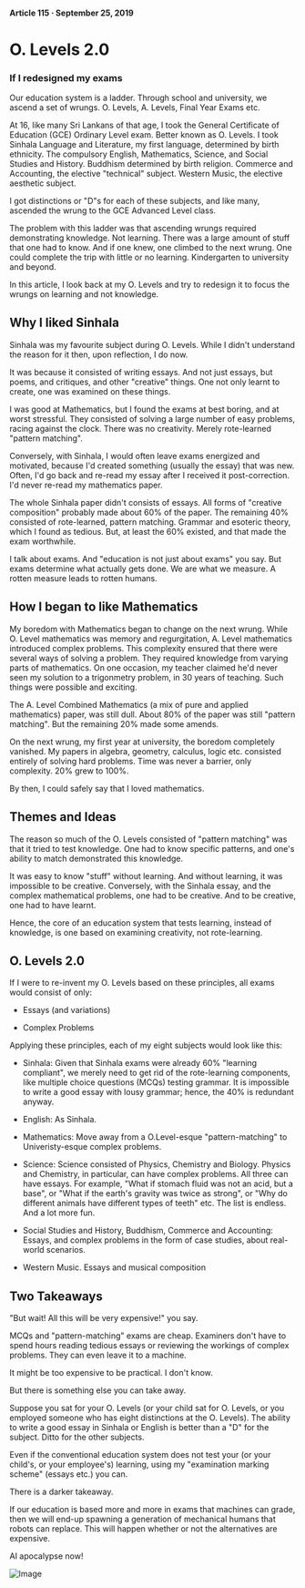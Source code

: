 #### Article 115 · September 25, 2019

# O. Levels 2.0

### If I redesigned my exams

Our education system is a ladder. Through school and university, we ascend a set of wrungs. O. Levels, A. Levels, Final Year Exams etc.

At 16, like many Sri Lankans of that age, I took the General Certificate of Education (GCE) Ordinary Level exam. Better known as O. Levels. I took Sinhala Language and Literature, my first language, determined by birth ethnicity. The compulsory English, Mathematics, Science, and Social Studies and History. Buddhism determined by birth religion. Commerce and Accounting, the elective "technical" subject. Western Music, the elective aesthetic subject.

I got distinctions or "D"s for each of these subjects, and like many, ascended the wrung to the GCE Advanced Level class.

The problem with this ladder was that ascending wrungs required demonstrating knowledge. Not learning. There was a large amount of stuff that one had to know. And if one knew, one climbed to the next wrung. One could complete the trip with little or no learning. Kindergarten to university and beyond.

In this article, I look back at my O. Levels and try to redesign it to focus the wrungs on learning and not knowledge.

## Why I liked Sinhala

Sinhala was my favourite subject during O. Levels. While I didn't understand the reason for it then, upon reflection, I do now.

It was because it consisted of writing essays. And not just essays, but poems, and critiques, and other "creative" things. One not only learnt to create, one was examined on these things.

I was good at Mathematics, but I found the exams at best boring, and at worst stressful. They consisted of solving a large number of easy problems, racing against the clock. There was no creativity. Merely rote-learned "pattern matching".

Conversely, with Sinhala, I would often leave exams energized and motivated, because I'd created something (usually the essay) that was new. Often, I'd go back and re-read my essay after I received it post-correction. I'd never re-read my mathematics paper.

The whole Sinhala paper didn't consists of essays. All forms of "creative composition" probably made about 60% of the paper. The remaining 40% consisted of rote-learned, pattern matching. Grammar and esoteric theory, which I found as tedious. But, at least the 60% existed, and that made the exam worthwhile.

I talk about exams. And "education is not just about exams" you say. But exams determine what actually gets done. We are what we measure. A rotten measure leads to rotten humans.

## How I began to like Mathematics

My boredom with Mathematics began to change on the next wrung. While O. Level mathematics was memory and regurgitation, A. Level mathematics introduced complex problems. This complexity ensured that there were several ways of solving a problem. They required knowledge from varying parts of mathematics. On one occasion, my teacher claimed he'd never seen my solution to a trigonmetry problem, in 30 years of teaching. Such things were possible and exciting.

The A. Level Combined Mathematics (a mix of pure and applied mathematics) paper, was still dull. About 80% of the paper was still "pattern matching". But the remaining 20% made some amends.

On the next wrung, my first year at university, the boredom completely vanished. My papers in algebra, geometry, calculus, logic etc. consisted entirely of solving hard problems. Time was never a barrier, only complexity. 20% grew to 100%.

By then, I could safely say that I loved mathematics.

## Themes and Ideas

The reason so much of the O. Levels consisted of "pattern matching" was that it tried to test knowledge. One had to know specific patterns, and one's ability to match demonstrated this knowledge.

It was easy to know "stuff" without learning. And without learning, it was impossible to be creative. Conversely, with the Sinhala essay, and the complex mathematical problems, one had to be creative. And to be creative, one had to have learnt.

Hence, the core of an education system that tests learning, instead of knowledge, is one based on examining creativity, not rote-learning.

## O. Levels 2.0

If I were to re-invent my O. Levels based on these principles, all exams would consist of only:

* Essays (and variations)

* Complex Problems

Applying these principles, each of my eight subjects would look like this:

* Sinhala: Given that Sinhala exams were already 60% "learning compliant", we merely need to get rid of the rote-learning components, like multiple choice questions (MCQs) testing grammar. It is impossible to write a good essay with lousy grammar; hence, the 40% is redundant anyway.

* English: As Sinhala.

* Mathematics: Move away from a O.Level-esque "pattern-matching" to Univeristy-esque complex problems.

* Science: Science consisted of Physics, Chemistry and Biology. Physics and Chemistry, in particular, can have complex problems. All three can have essays. For example, "What if stomach fluid was not an acid, but a base", or "What if the earth's gravity was twice as strong", or "Why do different animals have different types of teeth" etc. The list is endless. And a lot more fun.

* Social Studies and History, Buddhism, Commerce and Accounting: Essays, and complex problems in the form of case studies, about real-world scenarios.

* Western Music. Essays and musical composition

## Two Takeaways

"But wait! All this will be very expensive!" you say.

MCQs and "pattern-matching" exams are cheap. Examiners don't have to spend hours reading tedious essays or reviewing the workings of complex problems. They can even leave it to a machine.

It might be too expensive to be practical. I don't know.

But there is something else you can take away.

Suppose you sat for your O. Levels (or your child sat for O. Levels, or you employed someone who has eight distinctions at the O. Levels). The ability to write a good essay in Sinhala or English is better than a "D" for the subject. Ditto for the other subjects.

Even if the conventional education system does not test your (or your child's, or your employee's) learning, using my "examination marking scheme" (essays etc.) you can.

There is a darker takeaway.

If our education is based more and more in exams that machines can grade, then we will end-up spawning a generation of mechanical humans that robots can replace. This will happen whether or not the alternatives are expensive.

AI apocalypse now!

![Image](https://cdn-images-1.medium.com/max/800/1*KSUyjGBg2AgR8vsmz8iu1Q.png)